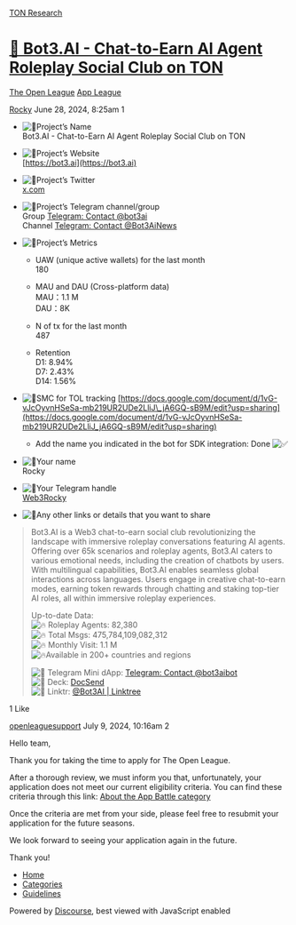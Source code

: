 [TON Research](/)

# [💎 Bot3.AI - Chat-to-Earn AI Agent Roleplay Social Club on TON](/t/bot3-ai-chat-to-earn-ai-agent-roleplay-social-club-on-ton/26346)

[The Open League](/c/the-open-league/app-leaderboard/58)  [App League](/c/the-open-league/app-leaderboard/58) 

    

[Rocky](https://tonresear.ch/u/Rocky)  June 28, 2024, 8:25am  1

*   ![:gem:](https://tonresear.ch/images/emoji/twitter/gem.png?v=12 ":gem:")Project’s Name  
    Bot3.AI - Chat-to-Earn AI Agent Roleplay Social Club on TON
    
*   ![:gem:](https://tonresear.ch/images/emoji/twitter/gem.png?v=12 ":gem:")Project’s Website  
    [https://bot3.ai](https://bot3.ai)
    
*   ![:gem:](https://tonresear.ch/images/emoji/twitter/gem.png?v=12 ":gem:")Project’s Twitter  
    [x.com](https://x.com/Bot3Ai)
    
*   ![:gem:](https://tonresear.ch/images/emoji/twitter/gem.png?v=12 ":gem:")Project’s Telegram channel/group  
    Group [Telegram: Contact @bot3ai](https://t.me/bot3ai)  
    Channel [Telegram: Contact @Bot3AiNews](https://t.me/Bot3AiNews)
    
*   ![:gem:](https://tonresear.ch/images/emoji/twitter/gem.png?v=12 ":gem:")Project’s Metrics
    
    *   UAW (unique active wallets) for the last month  
        180
        
    *   MAU and DAU (Cross-platform data)  
        MAU：1.1 M  
        DAU：8K
        
    *   N of tx for the last month  
        487
        
    *   Retention  
        D1: 8.94%  
        D7: 2.43%  
        D14: 1.56%
        
*   ![:gem:](https://tonresear.ch/images/emoji/twitter/gem.png?v=12 ":gem:")SMC for TOL tracking [https://docs.google.com/document/d/1vG-vJcOyvnHSeSa-mb219UR2UDe2LliJ\_jA6GQ-sB9M/edit?usp=sharing](https://docs.google.com/document/d/1vG-vJcOyvnHSeSa-mb219UR2UDe2LliJ_jA6GQ-sB9M/edit?usp=sharing)
    
    *   Add the name you indicated in the bot for SDK integration: Done ![:white_check_mark:](https://tonresear.ch/images/emoji/twitter/white_check_mark.png?v=12 ":white_check_mark:")
*   ![:gem:](https://tonresear.ch/images/emoji/twitter/gem.png?v=12 ":gem:")Your name  
    Rocky
    
*   ![:gem:](https://tonresear.ch/images/emoji/twitter/gem.png?v=12 ":gem:")Your Telegram handle  
    [Web3Rocky](https://t.me/Web3Rocky)
    
*   ![:gem:](https://tonresear.ch/images/emoji/twitter/gem.png?v=12 ":gem:")Any other links or details that you want to share
    

> Bot3.AI is a Web3 chat-to-earn social club revolutionizing the landscape with immersive roleplay conversations featuring AI agents. Offering over 65k scenarios and roleplay agents, Bot3.AI caters to various emotional needs, including the creation of chatbots by users. With multilingual capabilities, Bot3.AI enables seamless global interactions across languages. Users engage in creative chat-to-earn modes, earning token rewards through chatting and staking top-tier AI roles, all within immersive roleplay experiences.
> 
> Up-to-date Data:  
> ![:fire:](https://tonresear.ch/images/emoji/twitter/fire.png?v=12 ":fire:") Roleplay Agents: 82,380  
> ![:fire:](https://tonresear.ch/images/emoji/twitter/fire.png?v=12 ":fire:") Total Msgs: 475,784,109,082,312  
> ![:fire:](https://tonresear.ch/images/emoji/twitter/fire.png?v=12 ":fire:") Monthly Visit: 1.1 M  
> ![:fire:](https://tonresear.ch/images/emoji/twitter/fire.png?v=12 ":fire:")Available in 200+ countries and regions
> 
> ![:robot:](https://tonresear.ch/images/emoji/twitter/robot.png?v=12 ":robot:") Telegram Mini dApp: [Telegram: Contact @bot3aibot](https://t.me/bot3aibot)  
> ![:open_book:](https://tonresear.ch/images/emoji/twitter/open_book.png?v=12 ":open_book:") Deck: [DocSend](https://docsend.com/view/kh4gjyne86te4mu6)  
> ![:gem:](https://tonresear.ch/images/emoji/twitter/gem.png?v=12 ":gem:") Linktr: [@Bot3AI | Linktree](https://linktr.ee/bot3)

  1 Like

[openleaguesupport](https://tonresear.ch/u/openleaguesupport) July 9, 2024, 10:16am  2

Hello team,

Thank you for taking the time to apply for The Open League.

After a thorough review, we must inform you that, unfortunately, your application does not meet our current eligibility criteria. You can find these criteria through this link: [About the App Battle category](https://tonresear.ch/t/about-the-app-battle-category/1275)

Once the criteria are met from your side, please feel free to resubmit your application for the future seasons.

We look forward to seeing your application again in the future.

Thank you!

 

*   [Home](/)
*   [Categories](/categories)
*   [Guidelines](/guidelines)

Powered by [Discourse](https://www.discourse.org), best viewed with JavaScript enabled